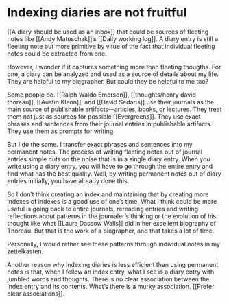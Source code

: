 # Indexing diaries are not fruitful

[[A diary should be used as an inbox]] that could be sources of fleeting notes like [[Andy Matuschak]]’s [[Daily working log]]. A diary entry is still a fleeting note but more primitive by vitue of the fact that individual fleeting notes could be extracted from one.

However, I wonder if it captures something more than fleeting thougths. For one, a diary can be analyzed and used as a source of details about my life. They are helpful to my biographer. But could they be helpful to me too?

Some people do. [[Ralph Waldo Emerson]], [[thoughts/henry david thoreau]], [[Austin Kleon]], and [[David Sedaris]] use their journals as the main source of publishable artifacts—articles, books, or lectures. They treat them not just as sources for possible [[Evergreens]]. They use exact phrases and sentences from their journal entries in publishable artifacts. They use them as prompts for writing.

But I do the same. I transfer exact phrases and sentences into my permanent notes. The process of writing fleeting notes out of journal entries simple cuts on the noise that is in a single diary entry. When you write using a diary entry, you will have to go through the entire entry and find what has the best quality. Well, by writing permanent notes out of diary entries initially, you have already done this.

So I don’t think creating an index and maintaining that by creating more indexes of indexes is a good use of one’s time. What I think could be more useful is going back to entire journals, rereading entries and writing reflections about patterns in the journaler’s thinking or the evolution of his thought like what [[Laura Dassow Walls]] did in her excellent biography of Thoreau. But that is the work of a biographer, and that takes a lot of time.

Personally, I would rather see these patterns through individual notes in my zettelkasten.

Another reason why indexing diaries is less efficient than using permanent notes is that, when I follow an index entry, what I see is a diary entry with jumbled words and thoughts. There is no clear association between the index entry and its contents. What’s there is a murky association. [[Prefer clear associations]].

